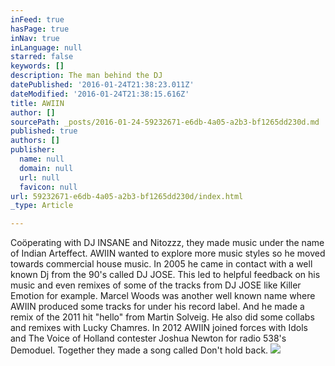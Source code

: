 ```yaml
---
inFeed: true
hasPage: true
inNav: true
inLanguage: null
starred: false
keywords: []
description: The man behind the DJ
datePublished: '2016-01-24T21:38:23.011Z'
dateModified: '2016-01-24T21:38:15.616Z'
title: AWIIN
author: []
sourcePath: _posts/2016-01-24-59232671-e6db-4a05-a2b3-bf1265dd230d.md
published: true
authors: []
publisher:
  name: null
  domain: null
  url: null
  favicon: null
url: 59232671-e6db-4a05-a2b3-bf1265dd230d/index.html
_type: Article

---
```

Coöperating with DJ INSANE and Nitozzz, they made music under the name of Indian Arteffect. AWIIN wanted to explore more music styles so he moved towards commercial house music. In 2005 he came in contact with a well known Dj from the 90's called DJ JOSE. This led to helpful feedback on his music and even remixes of some of the tracks from DJ JOSE like Killer Emotion for example. Marcel Woods was another well known name where AWIIN produced some tracks for under his record label. And he made a remix of the 2011 hit "hello" from Martin Solveig. He also did some collabs and remixes with Lucky Chamres. In 2012 AWIIN joined forces with Idols and The Voice of Holland contester Joshua Newton for radio 538's Demoduel. Together they made a song called Don't hold back.
![](https://s3-us-west-2.amazonaws.com/the-grid-img/p/5b2d08ce708913bbe8d3b4ecdedd4c15b48b046e.jpg)